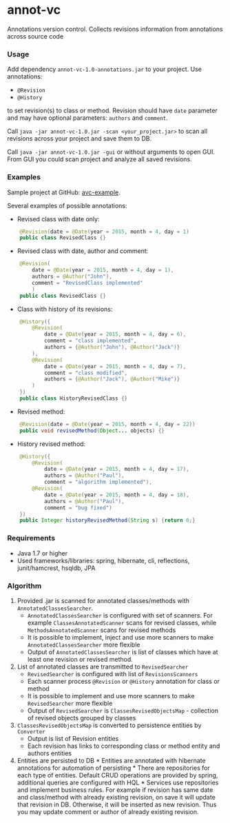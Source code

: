# annot-vc
Annotations version control. Collects revisions information from annotations across source code

### Usage
Add dependency `annot-vc-1.0-annotations.jar` to your project. Use annotations:

* `@Revision`
* `@History`

to set revision(s) to class or method. Revision should have `date` parameter and may have optional parameters: `authors` and `comment`.

Call `java -jar annot-vc-1.0.jar -scan <your_project.jar>` to scan all revisions across your project and save them to DB.

Call `java -jar annot-vc-1.0.jar -gui` or without arguments to open GUI. From GUI you could scan project and analyze all saved revisions.

### Examples


Sample project at GitHub: [avc-example](https://github.com/IceHarley/avc-example).

Several examples of possible annotations:

* Revised class with date only:

```java
    @Revision(date = @Date(year = 2015, month = 4, day = 1)
    public class RevisedClass {}
```

* Revised class with date, author and comment:

```java
    @Revision(
        date = @Date(year = 2015, month = 4, day = 1),
        authors = @Author("John"),
        comment = "RevisedClass implemented"
        )
    public class RevisedClass {}
```

* Class with history of its revisions:

```java
    @History({
        @Revision(
            date = @Date(year = 2015, month = 4, day = 6),
            comment = "class implemented",
            authors = {@Author("John"), @Author("Jack")}
        ),
        @Revision(
            date = @Date(year = 2015, month = 4, day = 7),
            comment = "class modified",
            authors = {@Author("Jack"), @Author("Mike")}
        )
    })
    public class HistoryRevisedClass {}
```

* Revised method:

```java
    @Revision(date = @Date(year = 2015, month = 4, day = 22))
    public void revisedMethod(Object... objects) {}
```

* History revised method:

```java
    @History({
        @Revision(
            date = @Date(year = 2015, month = 4, day = 17),
            authors = @Author("Paul"),
            comment = "algorithm implemented"),
        @Revision(
            date = @Date(year = 2015, month = 4, day = 18),
            authors = @Author("Paul"),
            comment = "bug fixed")
    })
    public Integer historyRevisedMethod(String s) {return 0;}
```

### Requirements


* Java 1.7 or higher
* Used frameworks/libraries: spring, hibernate, cli, reflections, junit/hamcrest, hsqldb, JPA

### Algorithm


1.  Provided .jar is scanned for annotated classes/methods with `AnnotatedClassesSearcher`. 
    *   `AnnotatedClassesSearcher` is configured with set of scanners. For example `ClassesAnnotatedScanner` scans for revised classes, while `MethodsAnnotatedScanner` scans for revised methods
    *   It is possible to implement, inject and use more scanners to make `AnnotatedClassesSearcher` more flexible
    *   Output of `AnnotatedClassesSearcher` is list of classes which have at least one revision or revised method.
2.  List of annotated classes are transmitted to `RevisedSearcher`
    *   `RevisedSearcher` is configured with list of `RevisionsScanners`
    *   Each scanner process `@Revision` or `@History` annotation for class or method
    *   It is possible to implement and use more scanners to make `RevisedSearcher` more flexible
    *   Output of `RevisedSearcher` is `ClassesRevisedObjectsMap` - collection of revised objects grouped by classes
3.  `ClassesRevisedObjectsMap` is converted to persistence entities by `Converter`
    *   Output is list of Revision entities
    *   Each revision has links to corresponding class or method entity and authors entities
4.   Entities are persisted to DB
    *   Entities are annotated with hibernate annotations for automation of persisting
    *   There are repositories for each type of entities. Default CRUD operations are provided by spring, additional queries are configured with HQL
    *   Services use repositories and implement business rules. 
    For example if revision has same date and class/method with already existing revision, on save it will update that revision in DB. 
    Otherwise, it will be inserted as new revision. Thus you may update comment or author of already existing revision.
